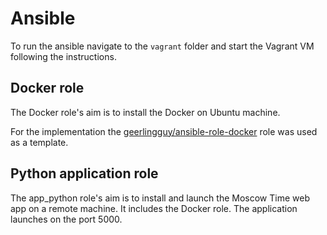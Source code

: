 # Ansible

To run the ansible navigate to the `vagrant` folder and start the Vagrant VM following the instructions.

## Docker role

The Docker role's aim is to install the Docker on Ubuntu machine.

For the implementation the [geerlingguy/ansible-role-docker](https://github.com/geerlingguy/ansible-role-docker) role was used as a template.

## Python application role

The app_python role's aim is to install and launch the Moscow Time web app on a remote machine. It includes the Docker role. The application launches on the port 5000.
